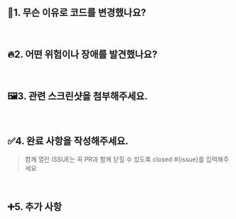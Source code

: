 ## 🤔1. 무슨 이유로 코드를 변경했나요?

<br>

## 🔥2. 어떤 위험이나 장애를 발견했나요?

<br>

## 🖼️3. 관련 스크린샷을 첨부해주세요.

<br>

## ✅4. 완료 사항을 작성해주세요.
> 함께 열린 ISSUE는 꼭 PR과 함께 닫힐 수 있도록 closed #{issue}를 입력해주세요

<br>

## ➕5. 추가 사항